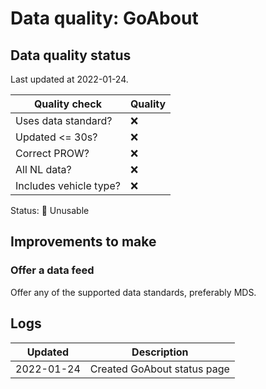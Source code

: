 # Data quality: GoAbout

## Data quality status

Last updated at 2022-01-24.

| **Quality check**           | **Quality**
| --                          | --          |
| Uses data standard?         | ❌
| Updated <= 30s?             | ❌
| Correct PROW?               | ❌
| All NL data?                | ❌
| Includes vehicle type?      | ❌

Status: 🔴 Unusable

## Improvements to make

### Offer a data feed

Offer any of the supported data standards, preferably MDS.

## Logs

| Updated    | Description
| ----       | ---
| 2022-01-24 | Created GoAbout status page
